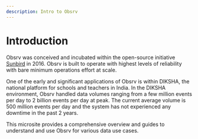 ```yaml
---
description: Intro to Obsrv
---
```


# Introduction

Obsrv was conceived and incubated within the open-source initiative [Sunbird](https://sunbird.org/) in 2016. Obsrv is built to operate with highest levels of reliability with bare minimum operations effort at scale.

One of the early and significant applications of Obsrv is within DIKSHA, the national platform for schools and teachers in India. In the DIKSHA environment, Obsrv handled data volumes ranging from a few million events per day to 2 billion events per day at peak. The current average volume is 500 million events per day and the system has not experienced any downtime in the past 2 years.

This microsite provides a comprehensive overview and guides to understand and use Obsrv for various data use cases.
